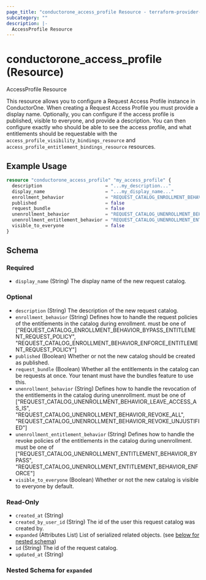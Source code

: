 ```yaml
---
page_title: "conductorone_access_profile Resource - terraform-provider-conductorone"
subcategory: ""
description: |-
  AccessProfile Resource
---
```


# conductorone_access_profile (Resource)

AccessProfile Resource

This resource allows you to configure a Request Access Profile instance in ConductorOne.
When creating a Request Access Profile you must provide a display name. Optionally, you can configure if the access profile is published, visible to everyone, and provide a description.
You can then configure exactly who should be able to see the access profile, and what entitlements should be requestable with the `access_profile_visibility_bindings_resource`
and `access_profile_entitlement_bindings_resource` resources.

## Example Usage

```terraform
resource "conductorone_access_profile" "my_access_profile" {
  description                       = "...my_description..."
  display_name                      = "...my_display_name..."
  enrollment_behavior               = "REQUEST_CATALOG_ENROLLMENT_BEHAVIOR_BYPASS_ENTITLEMENT_REQUEST_POLICY"
  published                         = false
  request_bundle                    = false
  unenrollment_behavior             = "REQUEST_CATALOG_UNENROLLMENT_BEHAVIOR_LEAVE_ACCESS_AS_IS"
  unenrollment_entitlement_behavior = "REQUEST_CATALOG_UNENROLLMENT_ENTITLEMENT_BEHAVIOR_ENFORCE"
  visible_to_everyone               = false
}
```

<!-- schema generated by tfplugindocs -->
## Schema

### Required

- `display_name` (String) The display name of the new request catalog.

### Optional

- `description` (String) The description of the new request catalog.
- `enrollment_behavior` (String) Defines how to handle the request policies of the entitlements in the catalog during enrollment. must be one of ["REQUEST_CATALOG_ENROLLMENT_BEHAVIOR_BYPASS_ENTITLEMENT_REQUEST_POLICY", "REQUEST_CATALOG_ENROLLMENT_BEHAVIOR_ENFORCE_ENTITLEMENT_REQUEST_POLICY"]
- `published` (Boolean) Whether or not the new catalog should be created as published.
- `request_bundle` (Boolean) Whether all the entitlements in the catalog can be requests at once. Your tenant must have the bundles feature to use this.
- `unenrollment_behavior` (String) Defines how to handle the revocation of the entitlements in the catalog during unenrollment. must be one of ["REQUEST_CATALOG_UNENROLLMENT_BEHAVIOR_LEAVE_ACCESS_AS_IS", "REQUEST_CATALOG_UNENROLLMENT_BEHAVIOR_REVOKE_ALL", "REQUEST_CATALOG_UNENROLLMENT_BEHAVIOR_REVOKE_UNJUSTIFIED"]
- `unenrollment_entitlement_behavior` (String) Defines how to handle the revoke policies of the entitlements in the catalog during unenrollment. must be one of ["REQUEST_CATALOG_UNENROLLMENT_ENTITLEMENT_BEHAVIOR_BYPASS", "REQUEST_CATALOG_UNENROLLMENT_ENTITLEMENT_BEHAVIOR_ENFORCE"]
- `visible_to_everyone` (Boolean) Whether or not the new catalog is visible to everyone by default.

### Read-Only

- `created_at` (String)
- `created_by_user_id` (String) The id of the user this request catalog was created by.
- `expanded` (Attributes List) List of serialized related objects. (see [below for nested schema](#nestedatt--expanded))
- `id` (String) The id of the request catalog.
- `updated_at` (String)

<a id="nestedatt--expanded"></a>
### Nested Schema for `expanded`
